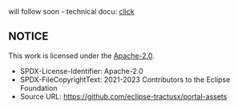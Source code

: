will follow soon - technical docu: [click](</docs/developer/05.%20Service(s)/03.%20Service%20Subscription/03.%20Unsubscribe.md>)

## NOTICE

This work is licensed under the [Apache-2.0](https://www.apache.org/licenses/LICENSE-2.0).

- SPDX-License-Identifier: Apache-2.0
- SPDX-FileCopyrightText: 2021-2023 Contributors to the Eclipse Foundation
- Source URL: https://github.com/eclipse-tractusx/portal-assets
